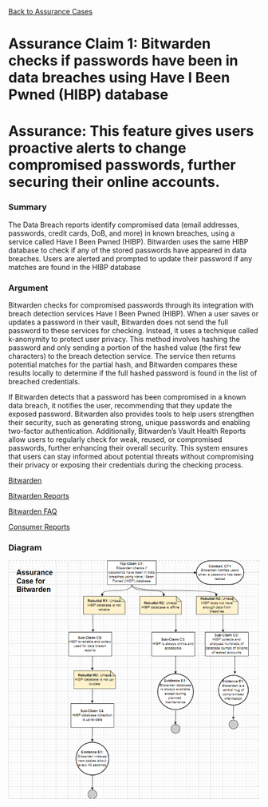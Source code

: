 [Back to Assurance Cases](https://github.com/PatrickBN/CYBR8420_Team5/blob/main/Assurance%20Cases.md)
# Assurance Claim 1: Bitwarden checks if passwords have been in data breaches using Have I Been Pwned (HIBP) database


# Assurance: This feature gives users proactive alerts to change compromised passwords, further securing their online accounts.

### Summary
The Data Breach reports identify compromised data (email addresses, passwords, credit cards, DoB, and more) in known breaches, using a service called Have I Been Pwned (HIBP). Bitwarden uses the same HIBP database to check if  any of the stored passwords have appeared in data breaches. Users are alerted and prompted to update their password if any matches are found in the HIBP database

### Argument
Bitwarden checks for compromised passwords through its integration with breach detection services Have I Been Pwned (HIBP). When a user saves or updates a password in their vault, Bitwarden does not send the full password to these services for checking. Instead, it uses a technique called k-anonymity to protect user privacy. This method involves hashing the password and only sending a portion of the hashed value (the first few characters) to the breach detection service. The service then returns potential matches for the partial hash, and Bitwarden compares these results locally to determine if the full hashed password is found in the list of breached credentials.

If Bitwarden detects that a password has been compromised in a known data breach, it notifies the user, recommending that they update the exposed password. Bitwarden also provides tools to help users strengthen their security, such as generating strong, unique passwords and enabling two-factor authentication. Additionally, Bitwarden’s Vault Health Reports allow users to regularly check for weak, reused, or compromised passwords, further enhancing their overall security. This system ensures that users can stay informed about potential threats without compromising their privacy or exposing their credentials during the checking process.

[Bitwarden](https://bitwarden.com/blog/have-you-been-pwned/)

[Bitwarden Reports](https://bitwarden.com/help/reports/#:~:text=The%20Data%20Breach%20report%20identifies,before%20deciding%20to%20use%20it.)

[Bitwarden FAQ](https://haveibeenpwned.com/FAQs#:~:text=Pastes%20are%20often%20transient;%20they,longer%20exists%20at%20the%20source.)

[Consumer Reports](https://www.consumerreports.org/electronics/data-theft/how-to-use-have-i-been-pwned-data-breach-a6598286668/)

### Diagram
![](https://github.com/PatrickBN/CYBR8420_Team5/blob/main/Assurance%20Cases/Bitwardern%20checks%20in%20a%20password%20is%20compromized/Bitwarden.png)
